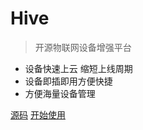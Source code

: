 # Hive
> 开源物联网设备增强平台

- 设备快速上云  缩短上线周期
- 设备即插即用方便快捷
- 方便海量设备管理

[源码](https://github.com/docsifyjs/docsify/)
[开始使用](#开始)